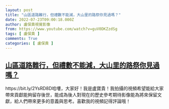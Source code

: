 ```yaml
---
layout: post
title: "山區道路難行，但禮數不能減，大山里的路祭你見過嗎？"
date: 2022-07-23T09:00:18.000Z
author: 盧保貴視覺影像
from: https://www.youtube.com/watch?v=guV0DKZzdSg
tags: [ 盧保貴 ]
comments: True
categories: [ 盧保貴 ]
---
```

<!--1658566818000-->
[山區道路難行，但禮數不能減，大山里的路祭你見過嗎？](https://www.youtube.com/watch?v=guV0DKZzdSg)
------

<div>
https://bit.ly/2YsRD8D哈嘍，大家好！我是盧寶貴！我拍攝的視頻希望能給大家帶來貢獻能夠留存後世，能成為後人對現在的歷史參考期待影像能為將來保留文獻，給人們帶來更多的意義與思考。喜歡我的視頻記得評論哦！
</div>
